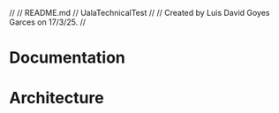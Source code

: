 //
//  README.md
//  UalaTechnicalTest
//
//  Created by Luis David Goyes Garces on 17/3/25.
//

# Documentation

# Architecture


